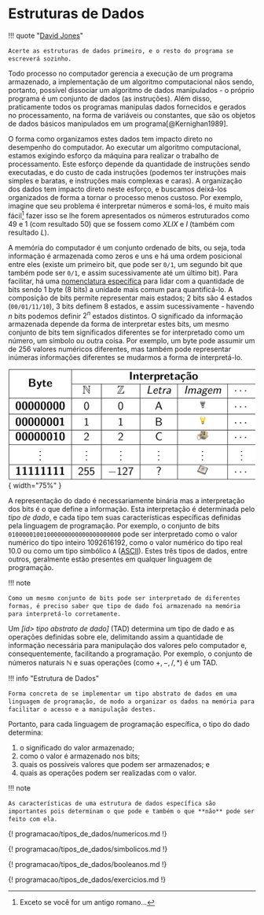 # Estruturas de Dados

!!! quote "[David Jones](http://www0.cs.ucl.ac.uk/staff/D.Jones/)"

    Acerte as estruturas de dados primeiro, e o resto do programa se escreverá sozinho.

Todo processo no computador gerencia a execução de um programa armazenado, a implementação de um algoritmo computacional nãos sendo, portanto, possível dissociar um algoritmo de dados manipulados - o próprio programa é um conjunto de dados (as instruções). Além disso, praticamente todos os programas manipulas dados fornecidos e gerados no processamento, na forma de variáveis ou constantes, que são os objetos de dados básicos manipulados em um programa[@Kernighan1989].

O forma como organizamos estes dados tem impacto direto no desempenho do computador. Ao executar um algoritmo computacional, estamos exigindo esforço da máquina para realizar o trabalho de processamento. Este esforço depende da quantidade de instruções sendo executadas, e do custo de cada instruções (podemos ter instruções mais simples e baratas, e instruções mais complexas e caras). A organização dos dados tem impacto direto neste esforço, e buscamos deixá-los organizados de forma a tornar o processo menos custoso. Por exemplo, imagine que seu problema é interpretar números e somá-los, é muito mais fácil[^1] fazer isso se lhe forem apresentados os números estruturados como $49$ e $1$ (com resultado $50$) que se fossem como $XLIX$ e $I$ (também com resultado $L$).

A memória do computador é um conjunto ordenado de bits, ou seja, toda informação é armazenada como zeros e uns e há uma ordem posicional entre eles (existe um primeiro bit, que pode ser `0/1`, um segundo bit que também pode ser `0/1`, e assim sucessivamente até um último bit). Para facilitar, há uma [nomenclatura específica](http://pt.wikipedia.org/wiki/Byte) para lidar com a quantidade de bits sendo 1 byte (8 bits) a unidade mais comum para quantificá-lo. A composição de bits permite representar mais estados; 2 bits são 4 estados (<code>00/01/11/10</code>), 3 bits definem 8 estados, e assim sucessivamente - havendo $n$ bits podemos definir $2^n$ estados distintos. O significado da informação armazenada depende da forma de interpretar estes bits, um mesmo conjunto de bits tem significados diferentes se for interpretado como um número, um símbolo ou outra coisa. Por exemplo, um byte pode assumir um de 256 valores numéricos diferentes, mas também pode representar inúmeras informações diferentes se mudarmos a forma de interpretá-lo.

![Diferentes interpretações para 1 byte](/img/byte_interpretacao.png "Diferentes interpretações para 1 byte"){ width="75%" }

A representação do dado é necessariamente binária mas a interpretação dos bits é o que define a informação. Esta interpretação é determinada pelo *tipo de dado*, e cada tipo tem suas características específicas definidas pela linguagem de programação. Por exemplo, o conjunto de bits <code>01000001001000000000000000000000</code> pode ser interpretado como o valor numérico do tipo inteiro 1092616192, como o valor numérico do tipo real 10.0 ou como um tipo simbólico <code>A</code> ([ASCII](https://pt.wikipedia.org/wiki/ascii)). Estes três tipos de dados, entre outros, geralmente estão presentes em qualquer linguagem de programação.

!!! note

    Como um mesmo conjunto de bits pode ser interpretado de diferentes formas, é preciso saber que tipo de dado foi armazenado na memória para interpretá-lo corretamente.

Um *[id> tipo abstrato de dado]* (TAD) determina um tipo de dado e as operações definidas sobre ele, delimitando assim a quantidade de informação necessária para manipulação dos valores pelo computador e, consequentemente, facilitando a programação. Por exemplo, o conjunto de números naturais $\mathbb{N}$ e suas operações (como $+, -, /, *$) é um TAD.

!!! info "Estrutura de Dados"

    Forma concreta de se implementar um tipo abstrato de dados em uma linguagem de programação, de modo a organizar os dados na memória para facilitar o acesso e a manipulação destes.

Portanto, para cada linguagem de programação específica, o tipo do dado determina:

1. o significado do valor armazenado;
1. como o valor é armazenado nos bits;
1. quais os possíveis valores que podem ser armazenados; e
1. quais as operações podem ser realizadas com o valor.

!!! note

    As características de uma estrutura de dados específica são importantes pois determinam o que pode e também o que **não** pode ser feito com ela.

{! programacao/tipos_de_dados/numericos.md !}

{! programacao/tipos_de_dados/simbolicos.md !}

{! programacao/tipos_de_dados/booleanos.md !}

{! programacao/tipos_de_dados/exercicios.md !}

[^1]: Exceto se você for um antigo romano...
